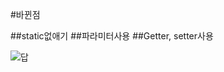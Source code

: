 #바뀐점

##static없애기
##파라미터사용
##Getter, setter사용


![답](http://t1.daumcdn.net/liveboard/mk/10274bffb6b145249a510639032a85d2.gif)